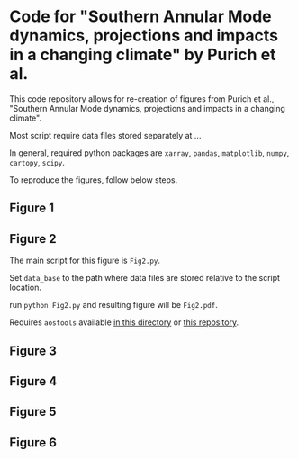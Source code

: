 # Code for "Southern Annular Mode dynamics, projections and impacts in a changing climate" by Purich et al.

This code repository allows for re-creation of figures from Purich et al., "Southern Annular Mode dynamics, projections and impacts in a changing climate".

Most script require data files stored separately at ...

In general, required python packages are `xarray`, `pandas`, `matplotlib`, `numpy`, `cartopy`, `scipy`.

To reproduce the figures, follow below steps.

## Figure 1


## Figure 2

The main script for this figure is `Fig2.py`. 

Set `data_base` to the path where data files are stored relative to the script location.

run ``python Fig2.py`` and resulting figure will be `Fig2.pdf`.

Requires `aostools` available [in this directory](https://github.com/SAMworkshop2024/aostools) or [this repository](https://github.com/mjucker/aostools).

## Figure 3


## Figure 4


## Figure 5


## Figure 6


